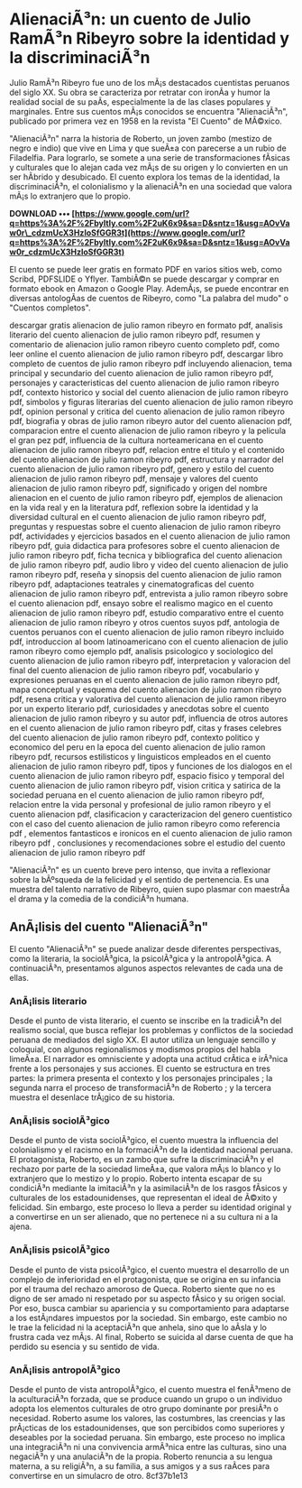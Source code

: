 # AlienaciÃ³n: un cuento de Julio RamÃ³n Ribeyro sobre la identidad y la discriminaciÃ³n
 
Julio RamÃ³n Ribeyro fue uno de los mÃ¡s destacados cuentistas peruanos del siglo XX. Su obra se caracteriza por retratar con ironÃ­a y humor la realidad social de su paÃ­s, especialmente la de las clases populares y marginales. Entre sus cuentos mÃ¡s conocidos se encuentra "AlienaciÃ³n", publicado por primera vez en 1958 en la revista "El Cuento" de MÃ©xico.
 
"AlienaciÃ³n" narra la historia de Roberto, un joven zambo (mestizo de negro e indio) que vive en Lima y que sueÃ±a con parecerse a un rubio de Filadelfia. Para lograrlo, se somete a una serie de transformaciones fÃ­sicas y culturales que lo alejan cada vez mÃ¡s de su origen y lo convierten en un ser hÃ­brido y desubicado. El cuento explora los temas de la identidad, la discriminaciÃ³n, el colonialismo y la alienaciÃ³n en una sociedad que valora mÃ¡s lo extranjero que lo propio.
 
**DOWNLOAD ••• [https://www.google.com/url?q=https%3A%2F%2Fbyltly.com%2F2uK6x9&sa=D&sntz=1&usg=AOvVaw0r\_cdzmUcX3HzloSfGGR3t](https://www.google.com/url?q=https%3A%2F%2Fbyltly.com%2F2uK6x9&sa=D&sntz=1&usg=AOvVaw0r_cdzmUcX3HzloSfGGR3t)**


 
El cuento se puede leer gratis en formato PDF en varios sitios web, como Scribd, PDFSLIDE o Yflyer. TambiÃ©n se puede descargar y comprar en formato ebook en Amazon o Google Play. AdemÃ¡s, se puede encontrar en diversas antologÃ­as de cuentos de Ribeyro, como "La palabra del mudo" o "Cuentos completos".
 
descargar gratis alienacion de julio ramon ribeyro en formato pdf,  analisis literario del cuento alienacion de julio ramon ribeyro pdf,  resumen y comentario de alienacion julio ramon ribeyro cuento completo pdf,  como leer online el cuento alienacion de julio ramon ribeyro pdf,  descargar libro completo de cuentos de julio ramon ribeyro pdf incluyendo alienacion,  tema principal y secundario del cuento alienacion de julio ramon ribeyro pdf,  personajes y caracteristicas del cuento alienacion de julio ramon ribeyro pdf,  contexto historico y social del cuento alienacion de julio ramon ribeyro pdf,  simbolos y figuras literarias del cuento alienacion de julio ramon ribeyro pdf,  opinion personal y critica del cuento alienacion de julio ramon ribeyro pdf,  biografia y obras de julio ramon ribeyro autor del cuento alienacion pdf,  comparacion entre el cuento alienacion de julio ramon ribeyro y la pelicula el gran pez pdf,  influencia de la cultura norteamericana en el cuento alienacion de julio ramon ribeyro pdf,  relacion entre el titulo y el contenido del cuento alienacion de julio ramon ribeyro pdf,  estructura y narrador del cuento alienacion de julio ramon ribeyro pdf,  genero y estilo del cuento alienacion de julio ramon ribeyro pdf,  mensaje y valores del cuento alienacion de julio ramon ribeyro pdf,  significado y origen del nombre alienacion en el cuento de julio ramon ribeyro pdf,  ejemplos de alienacion en la vida real y en la literatura pdf,  reflexion sobre la identidad y la diversidad cultural en el cuento alienacion de julio ramon ribeyro pdf,  preguntas y respuestas sobre el cuento alienacion de julio ramon ribeyro pdf,  actividades y ejercicios basados en el cuento alienacion de julio ramon ribeyro pdf,  guia didactica para profesores sobre el cuento alienacion de julio ramon ribeyro pdf,  ficha tecnica y bibliografica del cuento alienacion de julio ramon ribeyro pdf,  audio libro y video del cuento alienacion de julio ramon ribeyro pdf,  reseña y sinopsis del cuento alienacion de julio ramon ribeyro pdf,  adaptaciones teatrales y cinematograficas del cuento alienacion de julio ramon ribeyro pdf,  entrevista a julio ramon ribeyro sobre el cuento alienacion pdf,  ensayo sobre el realismo magico en el cuento alienacion de julio ramon ribeyro pdf,  estudio comparativo entre el cuento alienacion de julio ramon ribeyro y otros cuentos suyos pdf,  antologia de cuentos peruanos con el cuento alienacion de julio ramon ribeyro incluido pdf,  introduccion al boom latinoamericano con el cuento alienacion de julio ramon ribeyro como ejemplo pdf,  analisis psicologico y sociologico del cuento alienacion de julio ramon ribeyro pdf,  interpretacion y valoracion del final del cuento alienacion de julio ramon ribeyro pdf,  vocabulario y expresiones peruanas en el cuento alienacion de julio ramon ribeyro pdf,  mapa conceptual y esquema del cuento alienacion de julio ramon ribeyro pdf,  resena critica y valorativa del cuento alienacion de julio ramon ribeyro por un experto literario pdf,  curiosidades y anecdotas sobre el cuento alienacion de julio ramon ribeyro y su autor pdf,  influencia de otros autores en el cuento alienacion de julio ramon ribeyro pdf,  citas y frases celebres del cuento alienacion de julio ramon ribeyro pdf,  contexto politico y economico del peru en la epoca del cuento alienacion de julio ramon ribeyro pdf,  recursos estilisticos y linguisticos empleados en el cuento alienacion de julio ramon ribeyro pdf,  tipos y funciones de los dialogos en el cuento alienacion de julio ramon ribeyro pdf,  espacio fisico y temporal del cuento alienacion de julio ramon ribeyro pdf,  vision critica y satirica de la sociedad peruana en el cuento alienacion de julio ramon ribeyro pdf,  relacion entre la vida personal y profesional de julio ramon ribeyro y el cuento alienacion pdf,  clasificacion y caracterizacion del genero cuentistico con el caso del cuento alienacion de julio ramon ribeyro como referencia pdf ,  elementos fantasticos e ironicos en el cuento alienacion de julio ramon ribeyro pdf ,  conclusiones y recomendaciones sobre el estudio del cuento alienacion de julio ramon ribeyro pdf
 
"AlienaciÃ³n" es un cuento breve pero intenso, que invita a reflexionar sobre la bÃºsqueda de la felicidad y el sentido de pertenencia. Es una muestra del talento narrativo de Ribeyro, quien supo plasmar con maestrÃ­a el drama y la comedia de la condiciÃ³n humana.
  
## AnÃ¡lisis del cuento "AlienaciÃ³n"
 
El cuento "AlienaciÃ³n" se puede analizar desde diferentes perspectivas, como la literaria, la sociolÃ³gica, la psicolÃ³gica y la antropolÃ³gica. A continuaciÃ³n, presentamos algunos aspectos relevantes de cada una de ellas.
 
### AnÃ¡lisis literario
 
Desde el punto de vista literario, el cuento se inscribe en la tradiciÃ³n del realismo social, que busca reflejar los problemas y conflictos de la sociedad peruana de mediados del siglo XX. El autor utiliza un lenguaje sencillo y coloquial, con algunos regionalismos y modismos propios del habla limeÃ±a. El narrador es omnisciente y adopta una actitud crÃ­tica e irÃ³nica frente a los personajes y sus acciones. El cuento se estructura en tres partes: la primera presenta el contexto y los personajes principales ; la segunda narra el proceso de transformaciÃ³n de Roberto ; y la tercera muestra el desenlace trÃ¡gico de su historia.
 
### AnÃ¡lisis sociolÃ³gico
 
Desde el punto de vista sociolÃ³gico, el cuento muestra la influencia del colonialismo y el racismo en la formaciÃ³n de la identidad nacional peruana. El protagonista, Roberto, es un zambo que sufre la discriminaciÃ³n y el rechazo por parte de la sociedad limeÃ±a, que valora mÃ¡s lo blanco y lo extranjero que lo mestizo y lo propio. Roberto intenta escapar de su condiciÃ³n mediante la imitaciÃ³n y la asimilaciÃ³n de los rasgos fÃ­sicos y culturales de los estadounidenses, que representan el ideal de Ã©xito y felicidad. Sin embargo, este proceso lo lleva a perder su identidad original y a convertirse en un ser alienado, que no pertenece ni a su cultura ni a la ajena.
 
### AnÃ¡lisis psicolÃ³gico
 
Desde el punto de vista psicolÃ³gico, el cuento muestra el desarrollo de un complejo de inferioridad en el protagonista, que se origina en su infancia por el trauma del rechazo amoroso de Queca. Roberto siente que no es digno de ser amado ni respetado por su aspecto fÃ­sico y su origen social. Por eso, busca cambiar su apariencia y su comportamiento para adaptarse a los estÃ¡ndares impuestos por la sociedad. Sin embargo, este cambio no le trae la felicidad ni la aceptaciÃ³n que anhela, sino que lo aÃ­sla y lo frustra cada vez mÃ¡s. Al final, Roberto se suicida al darse cuenta de que ha perdido su esencia y su sentido de vida.
 
### AnÃ¡lisis antropolÃ³gico
 
Desde el punto de vista antropolÃ³gico, el cuento muestra el fenÃ³meno de la aculturaciÃ³n forzada, que se produce cuando un grupo o un individuo adopta los elementos culturales de otro grupo dominante por presiÃ³n o necesidad. Roberto asume los valores, las costumbres, las creencias y las prÃ¡cticas de los estadounidenses, que son percibidos como superiores y deseables por la sociedad peruana. Sin embargo, este proceso no implica una integraciÃ³n ni una convivencia armÃ³nica entre las culturas, sino una negaciÃ³n y una anulaciÃ³n de la propia. Roberto renuncia a su lengua materna, a su religiÃ³n, a su familia, a sus amigos y a sus raÃ­ces para convertirse en un simulacro de otro.
 8cf37b1e13
 

